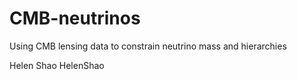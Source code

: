# CMB-neutrinos
Using CMB lensing data to constrain neutrino mass and hierarchies

Helen Shao
HelenShao
